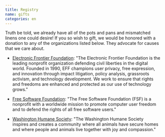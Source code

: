 ```yaml
---
title: Registry
name: gifts
categories: en
---
```


Truth be told, we already have all of the pots and pans and mismatched
linens one could desire! If you so wish to gift, we would be honored
with a donation to any of the organizations listed below. They advocate
for causes that we care about.

- [Electronic Frontier Foundation][eff]: "The Electronic Frontier
  Foundation is the leading nonprofit organization defending civil
  liberties in the digital world. Founded in 1990, EFF champions user
  privacy, free expression, and innovation through impact litigation,
  policy analysis, grassroots activism, and technology development. We
  work to ensure that rights and freedoms are enhanced and protected as
  our use of technology grows."

- [Free Software Foundation][fsf]: "The Free Software Foundation (FSF)
  is a nonprofit with a worldwide mission to promote computer user
  freedom and to defend the rights of all free software users."

- [Washington Humane Society][whs]: "The Washington Humane Society
  inspires and creates a community where all animals have secure homes
  and where people and animals live together with joy and compassion."


[fsf]: https://my.fsf.org/donate?referer=erin-and-anderson-wedding
[eff]: https://supporters.eff.org/donate?referer=erin-and-anderson-wedding
[whs]: https://secure3.convio.net/whsdc/site/Donation2?idb=0&df_id=6886&6886.donation=form1&referer=erin-and-anderson-wedding
